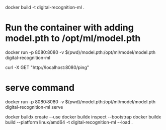 docker build -t digital-recognition-ml .

# Run the container with adding model.pth to /opt/ml/model.pth

docker run -p 8080:8080 -v $(pwd)/model.pth:/opt/ml/model/model.pth digital-recognition-ml

curl -X GET "http://localhost:8080/ping"

# serve command

docker run -p 8080:8080 -v $(pwd)/model.pth:/opt/ml/model/model.pth digital-recognition-ml serve

docker buildx create --use
docker buildx inspect --bootstrap
docker buildx build --platform linux/amd64 -t digital-recognition-ml --load .
